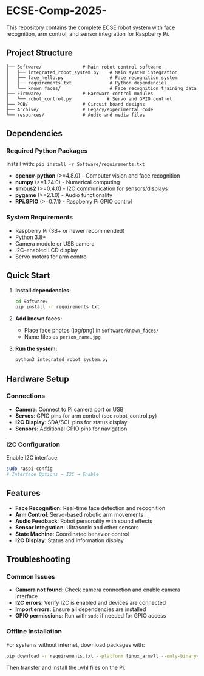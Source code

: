 # ECSE-Comp-2025-

This repository contains the complete ECSE robot system with face recognition, arm control, and sensor integration for Raspberry Pi.

## Project Structure

```
├── Software/               # Main robot control software
│   ├── integrated_robot_system.py    # Main system integration
│   ├── face_hello.py                 # Face recognition system
│   ├── requirements.txt              # Python dependencies
│   └── known_faces/                  # Face recognition training data
├── Firmware/               # Hardware control modules
│   └── robot_control.py             # Servo and GPIO control
├── PCB/                    # Circuit board designs
├── Archive/                # Legacy/experimental code
└── resources/              # Audio and media files
```

## Dependencies

### Required Python Packages
Install with: `pip install -r Software/requirements.txt`

- **opencv-python** (>=4.8.0) - Computer vision and face recognition
- **numpy** (>=1.24.0) - Numerical computing
- **smbus2** (>=0.4.0) - I2C communication for sensors/displays  
- **pygame** (>=2.1.0) - Audio functionality
- **RPi.GPIO** (>=0.7.1) - Raspberry Pi GPIO control

### System Requirements
- Raspberry Pi (3B+ or newer recommended)
- Python 3.8+
- Camera module or USB camera
- I2C-enabled LCD display
- Servo motors for arm control

## Quick Start

1. **Install dependencies:**
   ```bash
   cd Software/
   pip install -r requirements.txt
   ```

2. **Add known faces:**
   - Place face photos (jpg/png) in `Software/known_faces/`
   - Name files as `person_name.jpg`

3. **Run the system:**
   ```bash
   python3 integrated_robot_system.py
   ```

## Hardware Setup

### Connections
- **Camera**: Connect to Pi camera port or USB
- **Servos**: GPIO pins for arm control (see robot_control.py)
- **I2C Display**: SDA/SCL pins for status display
- **Sensors**: Additional GPIO pins for navigation

### I2C Configuration
Enable I2C interface:
```bash
sudo raspi-config
# Interface Options → I2C → Enable
```

## Features

- **Face Recognition**: Real-time face detection and recognition
- **Arm Control**: Servo-based robotic arm movements
- **Audio Feedback**: Robot personality with sound effects
- **Sensor Integration**: Ultrasonic and other sensors
- **State Machine**: Coordinated behavior control
- **I2C Display**: Status and information display

## Troubleshooting

### Common Issues
- **Camera not found**: Check camera connection and enable camera interface
- **I2C errors**: Verify I2C is enabled and devices are connected
- **Import errors**: Ensure all dependencies are installed
- **GPIO permissions**: Run with `sudo` if needed for GPIO access

### Offline Installation
For systems without internet, download packages with:
```bash
pip download -r requirements.txt --platform linux_armv7l --only-binary=:all:
```
Then transfer and install the .whl files on the Pi. 
